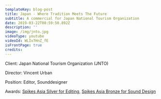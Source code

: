 ```yaml
---
templateKey: blog-post
title: Japan - Where Tradition Meets The Future
subtitle: A commercial for Japan National Tourism Organization
date: 2019-03-22T08:59:50.892Z
description: ''
image: /img/jnto.jpg
videoType: youtube
videoId: WLIv7HnZ_fE
isFrontPage: true
credits:
---
```

Client: Japan National Tourism Organization (JNTO)

Director: Vincent Urban

Position: Editor, Sounddesigner

Awards: [Spikes Asia Silver for Editing](https://www2.spikes.asia/winners/2017/craft_film/entry.cfm?entryid=803&award=3), [Spikes Asia Bronze for Sound Design](https://www2.spikes.asia/winners/2017/craft_film/entry.cfm?entryid=805&award=4)
